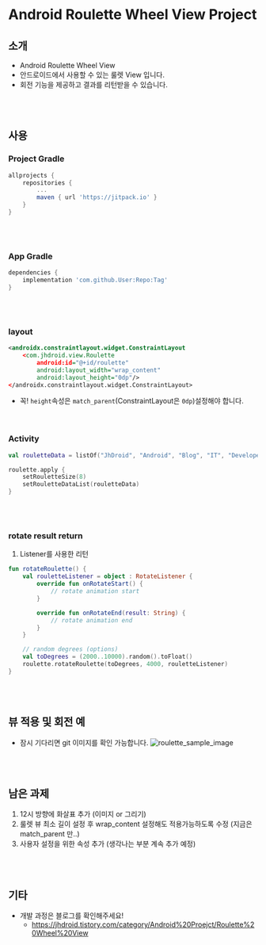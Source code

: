 # Android Roulette Wheel View Project

## 소개
* Android Roulette Wheel View
* 안드로이드에서 사용할 수 있는 룰렛 View 입니다.
* 회전 기능을 제공하고 결과를 리턴받을 수 있습니다.

<br/><br/>

## 사용

### Project Gradle
```groovy
allprojects {
    repositories {
        ...
        maven { url 'https://jitpack.io' }
    }
}
```  
<br/><br/>
### App Gradle
```groovy
dependencies {
    implementation 'com.github.User:Repo:Tag'
}
```  
<br/><br/>
### layout
```xml
<androidx.constraintlayout.widget.ConstraintLayout
    <com.jhdroid.view.Roulette
        android:id="@+id/roulette"
        android:layout_width="wrap_content"
        android:layout_height="0dp"/>
</androidx.constraintlayout.widget.ConstraintLayout>
```
* 꼭! `height`속성은 `match_parent`(ConstraintLayout은 `0dp`)설정해야 합니다.  
<br/><br/>
### Activity
```kotlin
val rouletteData = listOf("JhDroid", "Android", "Blog", "IT", "Developer", "Kotlin", "Java", "Happy")

roulette.apply {
    setRouletteSize(8)
    setRouletteDataList(rouletteData)
}
```  
<br/><br/>
### rotate result return
1. Listener를 사용한 리턴
```kotlin
fun rotateRoulette() {
    val rouletteListener = object : RotateListener {
        override fun onRotateStart() {
            // rotate animation start
        }

        override fun onRotateEnd(result: String) {
            // rotate animation end
        }
    }

    // random degrees (options)
    val toDegrees = (2000..10000).random().toFloat()
    roulette.rotateRoulette(toDegrees, 4000, rouletteListener)
}
```

<br/><br/>

## 뷰 적용 및 회전 예
* 잠시 기다리면 git 이미지를 확인 가능합니다.
![roulette_sample_image](https://user-images.githubusercontent.com/52662641/109980681-8013e380-7d43-11eb-9b4b-6419c2056b47.gif)  
  
<br/><br/>

## 남은 과제
1. 12시 방향에 화살표 추가 (이미지 or 그리기)
2. 룰렛 뷰 최소 길이 설정 후 wrap_content 설정해도 적용가능하도록 수정 (지금은 match_parent 만..)
3. 사용자 설정을 위한 속성 추가 (생각나는 부분 계속 추가 예정)  

<br/><br/>

## 기타
* 개발 과정은 블로그를 확인해주세요!
    * https://jhdroid.tistory.com/category/Android%20Proejct/Roulette%20Wheel%20View

